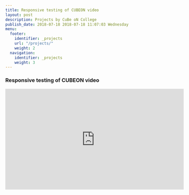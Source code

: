 ```yaml
---
title: Responsive testing of CUBEON video 
layout: post
description: Projects by CuBe oN College
publish_date: 2018-07-18 2018-07-18 11:07:03 Wednesday
menu:
  footer:
    identifier: _projects
    url: "/projects/"
    weight: 2
  navigation:
    identifier: _projects
    weight: 3
---
```


### Responsive testing of CUBEON video


<iframe width="560" height="315" src="https://www.youtube.com/embed/p8i9CKEb1Xo" frameborder="0" allow="autoplay; encrypted-media" allowfullscreen></iframe>


